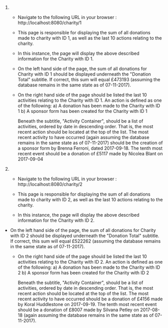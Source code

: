 1. - Navigate to the following URL in your browser : http://localhost:8080/charity/1
 
    - This page is responsible for displaying the sum of all donations made to charity with ID 1, as well as the last 10 actions relating to the charity.
    - In this instance, the page will display the above described information for the Charity with ID 1.
    
    - On the left hand side of the page, the sum of all donations for Charity with ID 1 should be displayed underneath the "Donation Total" subtitle. 
      If correct, this sum will equal £473193 (assuming the database remains in the same state as of 07-11-2017). 
      
    - On the right hand side of the page should be listed the last 10 activities relating to the Charity with ID 1. An action is defined as one
      of the following: a) A donation has been made to the Charity with ID 1
                        b) A sponsor form has been created for the Charity with ID 1
      
      Beneath the subtitle, "Activity Container", should be a list of activities, ordered by date in descending order. That is, the most recent action
      should be located at the top of the list. The most recent activity to have occurred (again assuming the database remains in the same state as of 07-11-2017) 
      should be the creation of a sponsor form by Brenna Ferroni, dated 2017-09-18. The tenth most recent event should be a donation of £5117 made by Nicolea Blant
      on 2017-09-04
      
 2. - Navigate to the following URL in your browser : http://localhost:8080/charity/2
 
    - This page is responsible for displaying the sum of all donations made to charity with ID 2, as well as the last 10 actions relating to the charity.
    - In this instance, the page will display the above described information for the Charity with ID 2.
    
   - On the left hand side of the page, the sum of all donations for Charity with ID 2 should be displayed underneath the "Donation Total" subtitle. 
        If correct, this sum will equal £522262 (assuming the database remains in the same state as of 07-11-2017). 
        
      - On the right hand side of the page should be listed the last 10 activities relating to the Charity with ID 2. An action is defined as one
        of the following: a) A donation has been made to the Charity with ID 2
                          b) A sponsor form has been created for the Charity with ID 2
        
        Beneath the subtitle, "Activity Container", should be a list of activities, ordered by date in descending order. That is, the most recent action
        should be located at the top of the list. The most recent activity to have occurred should be a donation of £4156 made by Koral Huddlestone on 2017-09-19. 
        The tenth most recent event should be a donation of £8007 made by Silvana Petley on 2017-08-18 
        (again assuming the database remains in the same state as of 07-11-2017).
     
     